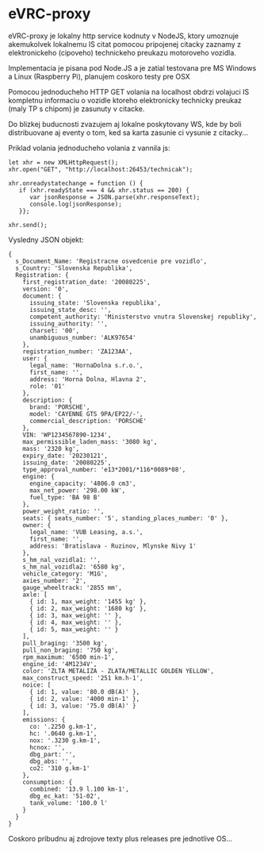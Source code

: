 # eVRC-proxy
eVRC-proxy je lokalny http service kodnuty v NodeJS, ktory umoznuje akemukolvek lokalnemu IS citat pomocou pripojenej citacky zaznamy z elektronickeho (cipoveho) technickeho preukazu motoroveho vozidla.

Implementacia je pisana pod Node.JS a je zatial testovana pre MS Windows a Linux (Raspberry Pi), planujem coskoro testy pre OSX

Pomocou jednoducheho HTTP GET volania na localhost obdrzi volajuci IS kompletnu informaciu o vozidle ktoreho elektronicky technicky preukaz (maly TP s chipom) je zasunuty v citacke.

Do blizkej buducnosti zvazujem aj lokalne poskytovany WS, kde by boli distribuovane aj eventy o tom, ked sa karta zasunie ci vysunie z citacky...

Priklad volania jednoducheho volania z vannila js:

```
let xhr = new XMLHttpRequest();
xhr.open("GET", "http://localhost:26453/technicak");

xhr.onreadystatechange = function () {
   if (xhr.readyState === 4 && xhr.status == 200) {
      var jsonResponse = JSON.parse(xhr.responseText);
      console.log(jsonResponse);
   }};

xhr.send();
```

Vysledny JSON objekt:

```
{
  s_Document_Name: 'Registracne osvedcenie pre vozidlo',
  s_Country: 'Slovenska Republika',
  Registration: {
    first_registration_date: '20080225',
    version: '0',
    document: {
      issuing_state: 'Slovenska republika',
      issuing_state_desc: '',
      competent_authority: 'Ministerstvo vnutra Slovenskej republiky',
      issuing_authority: '',
      charset: '00',
      unambiguous_number: 'ALK97654'
    },
    registration_number: 'ZA123AA',
    user: {
      legal_name: 'HornaDolna s.r.o.',
      first_name: '',
      address: 'Horna Dolna, Hlavna 2',
      role: '01'
    },
    description: {
      brand: 'PORSCHE',
      model: 'CAYENNE GTS 9PA/EP22/-',
      commercial_description: 'PORSCHE'
    },
    VIN: 'WP1234567890-1234',
    max_permissible_laden_mass: '3080 kg',
    mass: '2320 kg',
    expiry_date: '20230121',
    issuing_date: '20080225',
    type_approval_number: 'e13*2001/*116*0089*08',
    engine: {
      engine_capacity: '4806.0 cm3',
      max_net_power: '298.00 kW',
      fuel_type: 'BA 98 B'
    },
    power_weight_ratio: '',
    seats: { seats_number: '5', standing_places_number: '0' },
    owner: {
      legal_name: 'VUB Leasing, a.s.',
      first_name: '',
      address: 'Bratislava - Ruzinov, Mlynske Nivy 1'
    },
    s_hm_nal_vozidla1: '',
    s_hm_nal_vozidla2: '6580 kg',
    vehicle_category: 'M1G',
    axies_number: '2',
    gauge_wheeltrack: '2855 mm',
    axle: [
      { id: 1, max_weight: '1455 kg' },
      { id: 2, max_weight: '1680 kg' },
      { id: 3, max_weight: '' },
      { id: 4, max_weight: '' },
      { id: 5, max_weight: '' }
    ],
    pull_braging: '3500 kg',
    pull_non_braging: '750 kg',
    rpm_maximum: '6500 min-1',
    engine_id: '4M1234V',
    color: 'ZLTA METALIZA - ZLATA/METALLIC GOLDEN YELLOW',
    max_construct_speed: '251 km.h-1',
    noice: [
      { id: 1, value: '80.0 dB(A)' },
      { id: 2, value: '4000 min-1' },
      { id: 3, value: '75.0 dB(A)' }
    ],
    emissions: {
      co: '.2250 g.km-1',
      hc: '.0640 g.km-1',
      nox: '.3230 g.km-1',
      hcnox: '',
      dbg_part: '',
      dbg_abs: '',
      co2: '310 g.km-1'
    },
    consumption: {
      combined: '13.9 l.100 km-1',
      dbg_ec_kat: '51-02',
      tank_volume: '100.0 l'
    }
  }
}
```


Coskoro pribudnu aj zdrojove texty plus releases pre jednotlive OS...